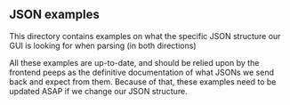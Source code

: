 ## JSON examples

This directory contains examples on what the specific
JSON structure our GUI is looking for when parsing (in both directions)

All these examples are up-to-date, and should be relied upon by the frontend peeps as the definitive documentation
of what JSONs we send back and expect from them. Because of that, these examples need to be updated ASAP if we change 
our JSON structure.